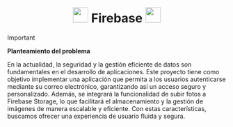 <h1 align='center'> <img src = 'https://github.com/user-attachments/assets/d2d2a0ee-0b90-41d3-8066-63eac5c6a28f' height='35px'>
 Firebase <img src = 'https://github.com/user-attachments/assets/cd296f57-187a-44a9-a84f-05e873f23aba' height='35px'>
</h1>

> [!IMPORTANT]
> **Planteamiento del problema**
>
> En la actualidad, la seguridad y la gestión eficiente de datos son fundamentales en el desarrollo de aplicaciones. Este proyecto tiene como objetivo implementar una aplicación que permita a los usuarios autenticarse mediante su correo electrónico, garantizando así un acceso seguro y personalizado. Además, se integrará la funcionalidad de subir fotos a Firebase Storage, lo que facilitará el almacenamiento y la gestión de imágenes de manera escalable y eficiente. Con estas características, buscamos ofrecer una experiencia de usuario fluida y segura.
